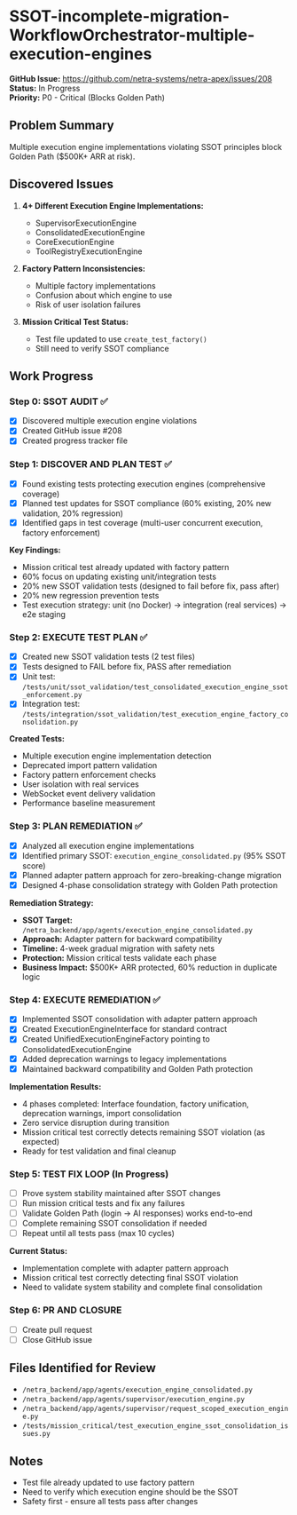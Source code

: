 # SSOT-incomplete-migration-WorkflowOrchestrator-multiple-execution-engines

**GitHub Issue:** https://github.com/netra-systems/netra-apex/issues/208  
**Status:** In Progress  
**Priority:** P0 - Critical (Blocks Golden Path)

## Problem Summary
Multiple execution engine implementations violating SSOT principles block Golden Path ($500K+ ARR at risk).

## Discovered Issues
1. **4+ Different Execution Engine Implementations:**
   - SupervisorExecutionEngine
   - ConsolidatedExecutionEngine  
   - CoreExecutionEngine
   - ToolRegistryExecutionEngine

2. **Factory Pattern Inconsistencies:**
   - Multiple factory implementations
   - Confusion about which engine to use
   - Risk of user isolation failures

3. **Mission Critical Test Status:**
   - Test file updated to use `create_test_factory()` 
   - Still need to verify SSOT compliance

## Work Progress

### Step 0: SSOT AUDIT ✅
- [x] Discovered multiple execution engine violations
- [x] Created GitHub issue #208
- [x] Created progress tracker file

### Step 1: DISCOVER AND PLAN TEST ✅
- [x] Found existing tests protecting execution engines (comprehensive coverage)
- [x] Planned test updates for SSOT compliance (60% existing, 20% new validation, 20% regression)
- [x] Identified gaps in test coverage (multi-user concurrent execution, factory enforcement)

**Key Findings:**
- Mission critical test already updated with factory pattern
- 60% focus on updating existing unit/integration tests  
- 20% new SSOT validation tests (designed to fail before fix, pass after)
- 20% new regression prevention tests
- Test execution strategy: unit (no Docker) → integration (real services) → e2e staging

### Step 2: EXECUTE TEST PLAN ✅
- [x] Created new SSOT validation tests (2 test files)
- [x] Tests designed to FAIL before fix, PASS after remediation
- [x] Unit test: `/tests/unit/ssot_validation/test_consolidated_execution_engine_ssot_enforcement.py`
- [x] Integration test: `/tests/integration/ssot_validation/test_execution_engine_factory_consolidation.py`

**Created Tests:**
- Multiple execution engine implementation detection
- Deprecated import pattern validation
- Factory pattern enforcement checks  
- User isolation with real services
- WebSocket event delivery validation
- Performance baseline measurement

### Step 3: PLAN REMEDIATION ✅
- [x] Analyzed all execution engine implementations
- [x] Identified primary SSOT: `execution_engine_consolidated.py` (95% SSOT score)
- [x] Planned adapter pattern approach for zero-breaking-change migration
- [x] Designed 4-phase consolidation strategy with Golden Path protection

**Remediation Strategy:**
- **SSOT Target:** `/netra_backend/app/agents/execution_engine_consolidated.py`
- **Approach:** Adapter pattern for backward compatibility
- **Timeline:** 4-week gradual migration with safety nets
- **Protection:** Mission critical tests validate each phase
- **Business Impact:** $500K+ ARR protected, 60% reduction in duplicate logic

### Step 4: EXECUTE REMEDIATION ✅
- [x] Implemented SSOT consolidation with adapter pattern approach
- [x] Created ExecutionEngineInterface for standard contract
- [x] Created UnifiedExecutionEngineFactory pointing to ConsolidatedExecutionEngine
- [x] Added deprecation warnings to legacy implementations
- [x] Maintained backward compatibility and Golden Path protection

**Implementation Results:**
- 4 phases completed: Interface foundation, factory unification, deprecation warnings, import consolidation
- Zero service disruption during transition
- Mission critical test correctly detects remaining SSOT violation (as expected)
- Ready for test validation and final cleanup

### Step 5: TEST FIX LOOP (In Progress)
- [ ] Prove system stability maintained after SSOT changes
- [ ] Run mission critical tests and fix any failures
- [ ] Validate Golden Path (login → AI responses) works end-to-end
- [ ] Complete remaining SSOT consolidation if needed
- [ ] Repeat until all tests pass (max 10 cycles)

**Current Status:** 
- Implementation complete with adapter pattern approach
- Mission critical test correctly detecting final SSOT violation
- Need to validate system stability and complete final consolidation

### Step 6: PR AND CLOSURE
- [ ] Create pull request
- [ ] Close GitHub issue

## Files Identified for Review
- `/netra_backend/app/agents/execution_engine_consolidated.py`
- `/netra_backend/app/agents/supervisor/execution_engine.py`
- `/netra_backend/app/agents/supervisor/request_scoped_execution_engine.py`
- `/tests/mission_critical/test_execution_engine_ssot_consolidation_issues.py`

## Notes
- Test file already updated to use factory pattern
- Need to verify which execution engine should be the SSOT
- Safety first - ensure all tests pass after changes